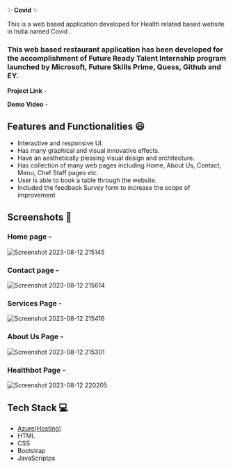 ✨  **Covid**   ✨

This is a web based application developed for Health related based website in India named Covid .

### This web based restaurant application has been developed for the accomplishment of Future Ready Talent Internship program launched by Microsoft, Future Skills Prime, Quess, Github and EY.


**Project Link** -


**Demo Video** -  

## Features and Functionalities 😃

- Interactive and responsive UI.
- Has many graphical and visual innovative effects.
- Have an aesthetically pleasing visual design and architecture.
- Has collection of many web pages including Home, About Us, Contact, Menu, Chef Staff pages etc.
- User is able to book a table through the website.
- Included the feedback Survey form to increase the scope of improvement 

## Screenshots 📸

### Home page -   
![Screenshot 2023-08-12 215145](https://github.com/BonuGayathri/project3/assets/138792341/931769df-abbe-412d-a3c5-c6e863c6074f)

### Contact page -
![Screenshot 2023-08-12 215614](https://github.com/BonuGayathri/project3/assets/138792341/fcbcc8cd-605c-4d3b-8aa3-5834c1cd5e16)

### Services Page -
![Screenshot 2023-08-12 215416](https://github.com/BonuGayathri/project3/assets/138792341/2174a1d2-191e-4593-a5dd-4fc1c3809cd5)

### About Us Page -
![Screenshot 2023-08-12 215301](https://github.com/BonuGayathri/project3/assets/138792341/8643c6bf-c30e-48d1-a846-32ef5a28e885)

### Healthbot Page -
![Screenshot 2023-08-12 220205](https://github.com/BonuGayathri/project3/assets/138792341/546444de-68b9-443f-a65b-f8fa78428323)


## Tech Stack 💻

- [Azure(Hosting)](https://azure.microsoft.com/en-in/features/azure-portal/)
- HTML
- CSS
- Bootstrap
- JavaScriptps
